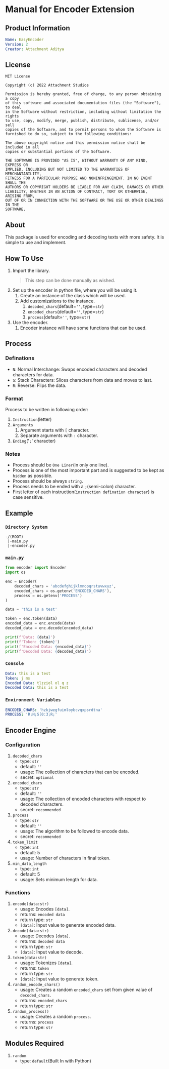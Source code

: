 # Manual for Encoder Extension

## Product Information
```yaml
Name: EasyEncoder
Version: 2
Creator: Attachment Aditya
```

## License
```
MIT License

Copyright (c) 2022 Attachment Studios

Permission is hereby granted, free of charge, to any person obtaining a copy
of this software and associated documentation files (the "Software"), to deal
in the Software without restriction, including without limitation the rights
to use, copy, modify, merge, publish, distribute, sublicense, and/or sell
copies of the Software, and to permit persons to whom the Software is
furnished to do so, subject to the following conditions:

The above copyright notice and this permission notice shall be included in all
copies or substantial portions of the Software.

THE SOFTWARE IS PROVIDED "AS IS", WITHOUT WARRANTY OF ANY KIND, EXPRESS OR
IMPLIED, INCLUDING BUT NOT LIMITED TO THE WARRANTIES OF MERCHANTABILITY,
FITNESS FOR A PARTICULAR PURPOSE AND NONINFRINGEMENT. IN NO EVENT SHALL THE
AUTHORS OR COPYRIGHT HOLDERS BE LIABLE FOR ANY CLAIM, DAMAGES OR OTHER
LIABILITY, WHETHER IN AN ACTION OF CONTRACT, TORT OR OTHERWISE, ARISING FROM,
OUT OF OR IN CONNECTION WITH THE SOFTWARE OR THE USE OR OTHER DEALINGS IN THE
SOFTWARE.
```

## About
This package is used for encoding and decoding texts with more safety.
It is simple to use and implement.

## How To Use
1. Import the library.
	> This step can be done manually as wished.
2. Set up the encoder in python file, where you will be using it.
	1. Create an instance of the class which will be used.
	2. Add customizations to the instance.
		1. `decoded_chars`(default=`''`, type=`str`)
		2. `encoded_chars`(default=`''`, type=`str`)
		3. `process`(default=`''`, type=`str`)
3. Use the encoder.
	1. Encoder instance will have some functions that can be used.

## Process
### Definations
- `N`: Normal Interchange: Swaps encoded characters and decoded characters for data.
- `S`: Stack Characters: Slices characters from data and moves to last.
- `R`: Reverse: Flips the data.

### Format
Process to be written in following order:

1. `Instruction`(letter)
2. `Arguments`
	1. Argument starts with `[` character.
	2. Separate arguments with `:` character.
3. `Ending`('`;`' character)

### Notes
- Process should be `One Liner`(in only one line).
- Process is one of the most important part and is suggested to be kept as `hidden` as possible.
- Process should be always `string`.
- Process needs to be ended with a `;`(semi-colon) character.
- First letter of each instruction(`instruction defination character`) is case sensitive.

## Example
### `Directory System`
```
-/(ROOT)
 |-main.py
 |-encoder.py
```

### `main.py`
```python
from encoder import Encoder
import os

enc = Encoder(
	decoded_chars = 'abcdefghijklmnopqrstuvwxyz',
	encoded_chars = os.getenv('ENCODED_CHARS'),
	process = os.getenv('PROCESS')
)

data = 'this is a test'

token = enc.token(data)
encoded_data = enc.encode(data)
decoded_data = enc.decode(encoded_data)

print(f'Data: {data}')
print(f'Token: {token}')
print(f'Encoded Data: {encoded_data}')
print(f'Decoded Data: {decoded_data}')
```

### `Console`
```yaml
Data: this is a test
Token: j ms 
Encoded Data: tlzziol ol q z
Decoded Data: this is a test
```

### `Environment Variables`
```yaml
ENCODED_CHARS: 'hzkjwegfuimloybcvqxpsrdtna'
PROCESS: 'R;N;S[0:3;R;'
```

## Encoder Engine
### Configuration
1. `decoded_chars`
	- type: `str`
	- default: `''`
	- usage: The collection of characters that can be encoded.
	- secret: `optional`
2. `encoded_chars`
	- type: `str`
	- default: `''`
	- usage: The collection of encoded characters with respect to decoded characters.
	- secret: `recommended`
3. `process`
	- type: `str`
	- default: `''`
	- usage: The algorithm to be followed to encode data.
	- secret: `recommended`
4. `token_limit`
	- type: `int`
	- default: 5
	- usage: Number of characters in final token.
5. `min_data_length`
	- type: `int`
    - default: 5
    - usage: Sets minimum length for data.

### Functions
1. `encode(data:str)`
	- usage: Encodes `[data]`.
	- returns: `encoded data`
	- return type: `str`
	- `[data]`: Input value to generate encoded data.
2. `decode(data:str)`
	- usage: Decodes `[data]`.
	- returns: `decoded data`
	- return type: `str`
	- `[data]`: Input value to decode.
3. `token(data:str)`
	- usage: Tokenizes `[data]`.
	- returns: `token`
	- return type: `str`
	- `[data]`: Input value to generate token.
4. `random_encode_chars()`
	- usage: Creates a random `encoded_chars` set from given value of `decoded_chars`.
	- returns: `encoded_chars`
	- return type: `str`
5. `random_process()`
	- usage: Creates a random `process`.
	- returns: `process`
	- return type: `str`

## Modules Required
1. `random`
	- type: `default`(Built In with Python)

